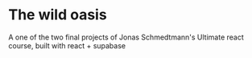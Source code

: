 # The wild oasis

A one of the two final projects of Jonas Schmedtmann's Ultimate react course,
built with react + supabase
